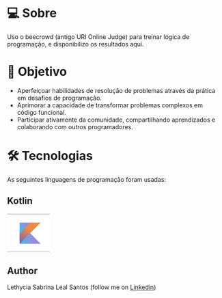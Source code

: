 # 💻 Sobre
Uso o beecrowd (antigo URI Online Judge) para treinar lógica de programação, e disponibilizo os resultados aqui.

# 🎯 Objetivo 
  - Aperfeiçoar habilidades de resolução de problemas através da prática em desafios de programação.
  - Aprimorar a capacidade de transformar problemas complexos em código funcional.
  - Participar ativamente da comunidade, compartilhando aprendizados e colaborando com outros programadores.
  
# 🛠 Tecnologias  
As seguintes linguagens de programação foram usadas:

## Kotlin
<img src="kotlin.png" width="100">

## Author
Lethycia Sabrina Leal Santos (follow me on [Linkedin](https://www.linkedin.com/in/lethyciasabrinaleal/))

